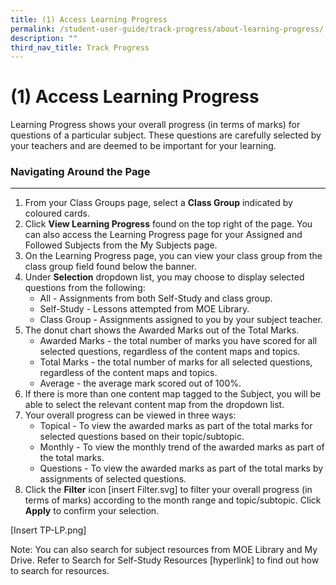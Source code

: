 ```yaml
---
title: (1) Access Learning Progress
permalink: /student-user-guide/track-progress/about-learning-progress/
description: ""
third_nav_title: Track Progress
---
```

<h1 id="-1-access-learning-progress">(1) Access Learning Progress</h1>
<p>Learning Progress shows your overall progress (in terms of marks) for questions of a particular subject. These questions are carefully selected by your teachers and are deemed to be important for your learning.</p>
<h3 id="navigating-around-the-page">Navigating Around the Page</h3>
<hr>
<ol>
<li>From your Class Groups page, select a <strong>Class Group</strong> indicated by coloured cards.</li>
<li>Click <strong>View Learning Progress</strong> found on the top right of the page. You can also access the Learning Progress page for your Assigned and Followed Subjects from the My Subjects page.</li>
<li>On the Learning Progress page, you can view your class group from the class group field found below the banner.</li>
<li>Under <strong>Selection</strong> dropdown list, you may choose to display selected questions from the following:<ul>
<li>All - Assignments from both Self-Study and class group.</li>
<li>Self-Study - Lessons attempted from MOE Library.</li>
<li>Class Group - Assignments assigned to you by your subject teacher.</li>
</ul>
</li>
<li>The donut chart shows the Awarded Marks out of the Total Marks.<ul>
<li>Awarded Marks - the total number of marks you have scored for all selected questions, regardless of the content maps and topics.</li>
<li>Total Marks - the total number of marks for all selected questions, regardless of the content maps and topics.</li>
<li>Average - the average mark scored out of 100%.</li>
</ul>
</li>
<li>If there is more than one content map tagged to the Subject, you will be able to select the relevant content map from the dropdown list.</li>
<li>Your overall progress can be viewed in three ways:<ul>
<li>Topical - To view the awarded marks as part of the total marks for selected questions based on their topic/subtopic.</li>
<li>Monthly - To view the monthly trend of the awarded marks as part of the total marks.</li>
<li>Questions - To view the awarded marks as part of the total marks by assignments of selected questions.</li>
</ul>
</li>
<li>Click the <strong>Filter</strong> icon [insert Filter.svg] to filter your overall progress (in terms of marks) according to the month range and topic/subtopic. Click <strong>Apply</strong> to confirm your selection.</li>
</ol>
<p>[Insert TP-LP.png]</p>
<p>Note: You can also search for subject resources from MOE Library and My Drive. Refer to Search for Self-Study Resources [hyperlink] to find out how to search for resources.</p>
